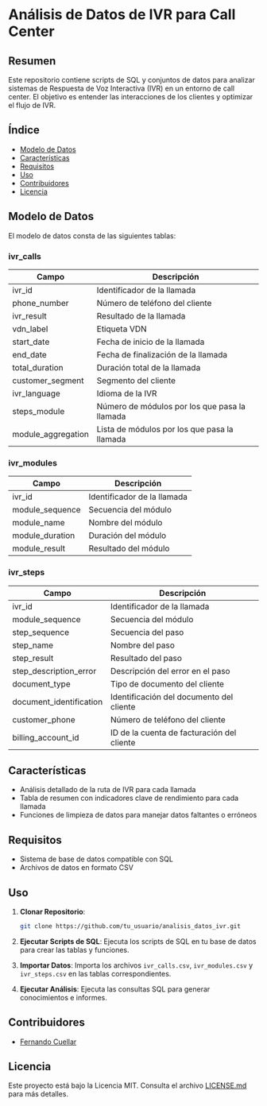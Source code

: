 # Análisis de Datos de IVR para Call Center

## Resumen

Este repositorio contiene scripts de SQL y conjuntos de datos para analizar sistemas de Respuesta de Voz Interactiva (IVR) en un entorno de call center. El objetivo es entender las interacciones de los clientes y optimizar el flujo de IVR.

## Índice

- [Modelo de Datos](#modelo-de-datos)
- [Características](#características)
- [Requisitos](#requisitos)
- [Uso](#uso)
- [Contribuidores](#contribuidores)
- [Licencia](#licencia)

## Modelo de Datos

El modelo de datos consta de las siguientes tablas:

### ivr_calls

| Campo               | Descripción                                      |
|---------------------|--------------------------------------------------|
| ivr_id              | Identificador de la llamada                      |
| phone_number        | Número de teléfono del cliente                   |
| ivr_result          | Resultado de la llamada                          |
| vdn_label           | Etiqueta VDN                                     |
| start_date          | Fecha de inicio de la llamada                    |
| end_date            | Fecha de finalización de la llamada              |
| total_duration      | Duración total de la llamada                     |
| customer_segment    | Segmento del cliente                             |
| ivr_language        | Idioma de la IVR                                 |
| steps_module        | Número de módulos por los que pasa la llamada    |
| module_aggregation  | Lista de módulos por los que pasa la llamada     |

### ivr_modules

| Campo           | Descripción                                  |
|-----------------|----------------------------------------------|
| ivr_id          | Identificador de la llamada                  |
| module_sequence | Secuencia del módulo                         |
| module_name     | Nombre del módulo                            |
| module_duration | Duración del módulo                          |
| module_result   | Resultado del módulo                         |

### ivr_steps

| Campo                   | Descripción                                       |
|-------------------------|---------------------------------------------------|
| ivr_id                  | Identificador de la llamada                       |
| module_sequence         | Secuencia del módulo                              |
| step_sequence           | Secuencia del paso                                |
| step_name               | Nombre del paso                                   |
| step_result             | Resultado del paso                                |
| step_description_error  | Descripción del error en el paso                  |
| document_type           | Tipo de documento del cliente                     |
| document_identification | Identificación del documento del cliente          |
| customer_phone          | Número de teléfono del cliente                    |
| billing_account_id      | ID de la cuenta de facturación del cliente        |

## Características

- Análisis detallado de la ruta de IVR para cada llamada
- Tabla de resumen con indicadores clave de rendimiento para cada llamada
- Funciones de limpieza de datos para manejar datos faltantes o erróneos

## Requisitos

- Sistema de base de datos compatible con SQL
- Archivos de datos en formato CSV

## Uso

1. **Clonar Repositorio**:

    ```bash
    git clone https://github.com/tu_usuario/analisis_datos_ivr.git
    ```

2. **Ejecutar Scripts de SQL**: Ejecuta los scripts de SQL en tu base de datos para crear las tablas y funciones.

3. **Importar Datos**: Importa los archivos `ivr_calls.csv`, `ivr_modules.csv` y `ivr_steps.csv` en las tablas correspondientes.

4. **Ejecutar Análisis**: Ejecuta las consultas SQL para generar conocimientos e informes.

## Contribuidores

- [Fernando Cuellar](https://github.com/ferkuellar)

## Licencia

Este proyecto está bajo la Licencia MIT. Consulta el archivo [LICENSE.md](LICENSE.md) para más detalles.

